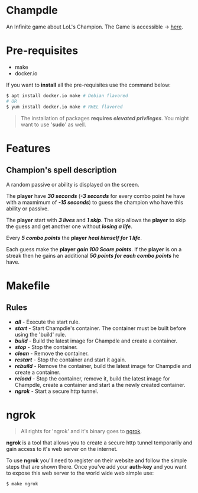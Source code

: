 # Champdle
An Infinite game about LoL's Champion.
The Game is accessible → [here](https://champdle.vercel.app).

# Pre-requisites
- make
- docker.io

If you want to **install** all the pre-requisites use the command below:
```bash
$ apt install docker.io make # Debian flavored
# OR
$ yum install docker.io make # RHEL flavored
```
> The installation of packages **requires** ***elevated privileges***. You might want to use '**sudo**' as well.

# Features
## Champion's spell description
A random passive or ability is displayed on the screen.

The **player** have ***30 seconds*** (***-3 seconds*** for every combo point he have with a maxmimum of ***-15 seconds***) to guess the champion who have this ability or passive.

The **player** start with ***3 lives*** and ***1 skip***. The skip allows the **player** to skip the guess and get another one without ***losing a life***.

Every ***5 combo points*** the **player** ***heal himself for 1 life***.

Each guess make the **player** ***gain 100 Score points***. If the **player** is on a streak then he gains an additional ***50 points for each combo points*** he have.

# Makefile
## Rules
- ***all*** - Execute the start rule.
- ***start*** - Start Champdle's container. The container must be built before using the 'build' rule.
- ***build*** - Build the latest image for Champdle and create a container.
- ***stop*** - Stop the container.
- ***clean*** - Remove the container.
- ***restart*** - Stop the container and start it again.
- ***rebuild*** - Remove the container, build the latest image for Champdle and create a container.
- ***reload*** - Stop the container, remove it, build the latest image for Champdle, create a container and start a the newly created container.
- ***ngrok*** - Start a secure http tunnel.

# ngrok
> All rights for 'ngrok' and it's binary goes to [ngrok](https://ngrok.com/).

**ngrok** is a tool that allows you to create a secure http tunnel temporarily and gain access to it's web server on the internet.

To use **ngrok** you'll need to register on their website and follow the simple steps that are shown there. Once you've add your **auth-key** and you want to expose this web server to the world wide web simple use:
```bash
$ make ngrok
```
